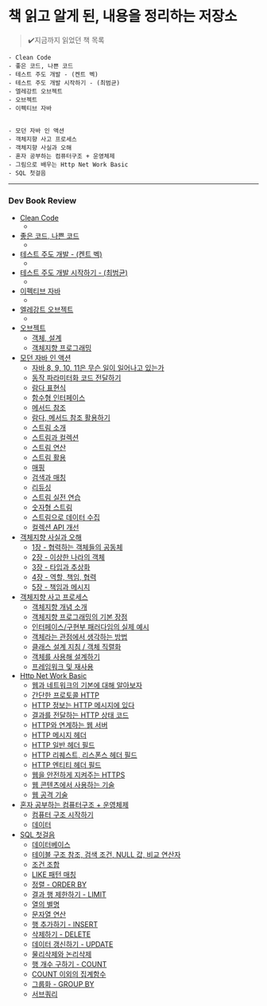 # 책 읽고 알게 된, 내용을 정리하는 저장소

>✔️지금까지 읽었던 책 목록 <br/>

```
- Clean Code
- 좋은 코드, 나쁜 코드
- 테스트 주도 개발 - (켄트 벡)
- 테스트 주도 개발 시작하기 - (최범균)
- 엘레강트 오브젝트
- 오브젝트
- 이펙티브 자바


- 모던 자바 인 액션
- 객체지향 사고 프로세스
- 객체지향 사실과 오해
- 혼자 공부하는 컴퓨터구조 + 운영체제
- 그림으로 배우는 Http Net Work Basic
- SQL 첫걸음
```

---


### Dev Book Review
- [Clean Code]()<br/>
    - []()<br/>
- [좋은 코드, 나쁜 코드]()<br/>
    - []()<br/>
- [테스트 주도 개발 - (켄트 벡)]()<br/>
    - []()<br/>
- [테스트 주도 개발 시작하기 - (최범균)]()<br/>
    - []()<br/>  
- [이펙티브 자바]()<br/>
    - []()<br/>    
- [엘레강트 오브젝트]()<br/>
    - []()<br/>      
- [오브젝트]()<br/>
    - [객체, 설계](https://github.com/mingseok/ReadingRecord/blob/main/%EC%98%A4%EB%B8%8C%EC%A0%9D%ED%8A%B8/1%EC%9E%A5%20-%20%EA%B0%9D%EC%B2%B4%2C%20%EC%84%A4%EA%B3%84.md)<br/>      
    - [객체지향 프로그래밍](https://github.com/mingseok/ReadingRecord/blob/main/%EC%98%A4%EB%B8%8C%EC%A0%9D%ED%8A%B8/2%EC%9E%A5%20-%20%EA%B0%9D%EC%B2%B4%EC%A7%80%ED%96%A5%20%ED%94%84%EB%A1%9C%EA%B7%B8%EB%9E%98%EB%B0%8D.md)<br/>       
- [모던 자바 인 액션](https://github.com/mingseok/ReadingRecord/tree/main/%EB%AA%A8%EB%8D%98%20%EC%9E%90%EB%B0%94%20%EC%9D%B8%20%EC%95%A1%EC%85%98)<br/>
    - [자바 8, 9, 10, 11은 무슨 일이 일어나고 있는가](https://github.com/mingseok/ReadingRecord/blob/main/%EB%AA%A8%EB%8D%98%20%EC%9E%90%EB%B0%94%20%EC%9D%B8%20%EC%95%A1%EC%85%98/1%EC%9E%A5%20-%20%EC%9E%90%EB%B0%94%208%2C%209%2C%2010%2C%2011%EC%9D%80%20%EB%AC%B4%EC%8A%A8%20%EC%9D%BC%EC%9D%B4%20%EC%9D%BC%EC%96%B4%EB%82%98%EA%B3%A0%20%EC%9E%88%EB%8A%94%EA%B0%80.md)<br/>
    - [동작 파라미터화 코드 전달하기](https://github.com/mingseok/ReadingRecord/blob/main/%EB%AA%A8%EB%8D%98%20%EC%9E%90%EB%B0%94%20%EC%9D%B8%20%EC%95%A1%EC%85%98/%EB%8F%99%EC%9E%91%20%ED%8C%8C%EB%9D%BC%EB%AF%B8%ED%84%B0%ED%99%94%20%EC%BD%94%EB%93%9C%20%EC%A0%84%EB%8B%AC%ED%95%98%EA%B8%B0.md)<br/>
    - [람다 표현식](https://github.com/mingseok/ReadingRecord/blob/main/%EB%AA%A8%EB%8D%98%20%EC%9E%90%EB%B0%94%20%EC%9D%B8%20%EC%95%A1%EC%85%98/%EB%9E%8C%EB%8B%A4%20%ED%91%9C%ED%98%84%EC%8B%9D.md)<br/>
    - [함수형 인터페이스](https://github.com/mingseok/ReadingRecord/blob/main/%EB%AA%A8%EB%8D%98%20%EC%9E%90%EB%B0%94%20%EC%9D%B8%20%EC%95%A1%EC%85%98/%ED%95%A8%EC%88%98%ED%98%95%20%EC%9D%B8%ED%84%B0%ED%8E%98%EC%9D%B4%EC%8A%A4.md)<br/>
    - [메서드 참조](https://github.com/mingseok/ReadingRecord/blob/main/%EB%AA%A8%EB%8D%98%20%EC%9E%90%EB%B0%94%20%EC%9D%B8%20%EC%95%A1%EC%85%98/%EB%A9%94%EC%84%9C%EB%93%9C%20%EC%B0%B8%EC%A1%B0.md)<br/>
    - [람다, 메서드 참조 활용하기](https://github.com/mingseok/ReadingRecord/blob/main/%EB%AA%A8%EB%8D%98%20%EC%9E%90%EB%B0%94%20%EC%9D%B8%20%EC%95%A1%EC%85%98/%EB%9E%8C%EB%8B%A4,%20%EB%A9%94%EC%84%9C%EB%93%9C%20%EC%B0%B8%EC%A1%B0%20%ED%99%9C%EC%9A%A9%ED%95%98%EA%B8%B0.md)<br/>
    - [스트림 소개](https://github.com/mingseok/ReadingRecord/blob/main/%EB%AA%A8%EB%8D%98%20%EC%9E%90%EB%B0%94%20%EC%9D%B8%20%EC%95%A1%EC%85%98/%EC%8A%A4%ED%8A%B8%EB%A6%BC%20%EC%86%8C%EA%B0%9C.md)<br/>
    - [스트림과 컬렉션](https://github.com/mingseok/ReadingRecord/blob/main/%EB%AA%A8%EB%8D%98%20%EC%9E%90%EB%B0%94%20%EC%9D%B8%20%EC%95%A1%EC%85%98/%EC%8A%A4%ED%8A%B8%EB%A6%BC%EA%B3%BC%20%EC%BB%AC%EB%A0%89%EC%85%98.md)<br/>
    - [스트림 연산](https://github.com/mingseok/ReadingRecord/blob/main/%EB%AA%A8%EB%8D%98%20%EC%9E%90%EB%B0%94%20%EC%9D%B8%20%EC%95%A1%EC%85%98/%EC%8A%A4%ED%8A%B8%EB%A6%BC%20%EC%97%B0%EC%82%B0.md)<br/>
    - [스트림 활용](https://github.com/mingseok/ReadingRecord/blob/main/%EB%AA%A8%EB%8D%98%20%EC%9E%90%EB%B0%94%20%EC%9D%B8%20%EC%95%A1%EC%85%98/%EC%8A%A4%ED%8A%B8%EB%A6%BC%20%ED%99%9C%EC%9A%A9.md)<br/>
    - [매핑](https://github.com/mingseok/ReadingRecord/blob/main/%EB%AA%A8%EB%8D%98%20%EC%9E%90%EB%B0%94%20%EC%9D%B8%20%EC%95%A1%EC%85%98/%EB%A7%A4%ED%95%91.md)<br/>
    - [검색과 매칭](https://github.com/mingseok/ReadingRecord/blob/main/%EB%AA%A8%EB%8D%98%20%EC%9E%90%EB%B0%94%20%EC%9D%B8%20%EC%95%A1%EC%85%98/%EA%B2%80%EC%83%89%EA%B3%BC%20%EB%A7%A4%EC%B9%AD.md)<br/>
    - [리듀싱](https://github.com/mingseok/ReadingRecord/blob/main/%EB%AA%A8%EB%8D%98%20%EC%9E%90%EB%B0%94%20%EC%9D%B8%20%EC%95%A1%EC%85%98/%EB%A6%AC%EB%93%80%EC%8B%B1.md)<br/>
    - [스트림 실전 연습](https://github.com/mingseok/ReadingRecord/blob/main/%EB%AA%A8%EB%8D%98%20%EC%9E%90%EB%B0%94%20%EC%9D%B8%20%EC%95%A1%EC%85%98/%EC%8A%A4%ED%8A%B8%EB%A6%BC%20%EC%8B%A4%EC%A0%84%20%EC%97%B0%EC%8A%B5.md)<br/>
    - [숫자형 스트림](https://github.com/mingseok/ReadingRecord/blob/main/%EB%AA%A8%EB%8D%98%20%EC%9E%90%EB%B0%94%20%EC%9D%B8%20%EC%95%A1%EC%85%98/%EC%88%AB%EC%9E%90%ED%98%95%20%EC%8A%A4%ED%8A%B8%EB%A6%BC.md)<br/>
    - [스트림으로 데이터 수집](https://github.com/mingseok/ReadingRecord/blob/main/%EB%AA%A8%EB%8D%98%20%EC%9E%90%EB%B0%94%20%EC%9D%B8%20%EC%95%A1%EC%85%98/%EC%8A%A4%ED%8A%B8%EB%A6%BC%EC%9C%BC%EB%A1%9C%20%EB%8D%B0%EC%9D%B4%ED%84%B0%20%EC%88%98%EC%A7%91.md)<br/>
    - [컬렉션 API 개선](https://github.com/mingseok/ReadingRecord/blob/main/%EB%AA%A8%EB%8D%98%20%EC%9E%90%EB%B0%94%20%EC%9D%B8%20%EC%95%A1%EC%85%98/%EC%BB%AC%EB%A0%89%EC%85%98%20API%20%EA%B0%9C%EC%84%A0.md)<br/>
- [객체지향 사실과 오해](https://github.com/mingseok/ReadingRecord/tree/main/%EA%B0%9D%EC%B2%B4%EC%A7%80%ED%96%A5%EC%9D%98%20%EC%82%AC%EC%8B%A4%EA%B3%BC%20%EC%98%A4%ED%95%B4)<br/>
    - [1장 - 협력하는 객체들의 공동체](https://github.com/mingseok/ReadingRecord/blob/main/%EA%B0%9D%EC%B2%B4%EC%A7%80%ED%96%A5%EC%9D%98%20%EC%82%AC%EC%8B%A4%EA%B3%BC%20%EC%98%A4%ED%95%B4/1%EC%9E%A5%20-%20%ED%98%91%EB%A0%A5%ED%95%98%EB%8A%94%20%EA%B0%9D%EC%B2%B4%EB%93%A4%EC%9D%98%20%EA%B3%B5%EB%8F%99%EC%B2%B4.md)<br/>
    - [2장 - 이상한 나라의 객체](https://github.com/mingseok/ReadingRecord/blob/main/%EA%B0%9D%EC%B2%B4%EC%A7%80%ED%96%A5%EC%9D%98%20%EC%82%AC%EC%8B%A4%EA%B3%BC%20%EC%98%A4%ED%95%B4/2%EC%9E%A5%20-%20%EC%9D%B4%EC%83%81%ED%95%9C%20%EB%82%98%EB%9D%BC%EC%9D%98%20%EA%B0%9D%EC%B2%B4.md)<br/>
    - [3장 - 타입과 추상화](https://github.com/mingseok/ReadingRecord/blob/main/%EA%B0%9D%EC%B2%B4%EC%A7%80%ED%96%A5%EC%9D%98%20%EC%82%AC%EC%8B%A4%EA%B3%BC%20%EC%98%A4%ED%95%B4/3%EC%9E%A5%20-%20%ED%83%80%EC%9E%85%EA%B3%BC%20%EC%B6%94%EC%83%81%ED%99%94.md)<br/>
    - [4장 - 역할, 책임, 협력](https://github.com/mingseok/ReadingRecord/blob/main/%EA%B0%9D%EC%B2%B4%EC%A7%80%ED%96%A5%EC%9D%98%20%EC%82%AC%EC%8B%A4%EA%B3%BC%20%EC%98%A4%ED%95%B4/4%EC%9E%A5%20-%20%EC%97%AD%ED%95%A0%2C%20%EC%B1%85%EC%9E%84%2C%20%ED%98%91%EB%A0%A5.md)<br/>
    - [5장 - 책임과 메시지](https://github.com/mingseok/ReadingRecord/blob/main/%EA%B0%9D%EC%B2%B4%EC%A7%80%ED%96%A5%EC%9D%98%20%EC%82%AC%EC%8B%A4%EA%B3%BC%20%EC%98%A4%ED%95%B4/5%EC%9E%A5%20-%20%EC%B1%85%EC%9E%84%EA%B3%BC%20%EB%A9%94%EC%8B%9C%EC%A7%80.md)<br/>
- [객체지향 사고 프로세스](https://github.com/mingseok/ReadingRecord/tree/main/%EA%B0%9D%EC%B2%B4%EC%A7%80%ED%96%A5%20%EC%82%AC%EA%B3%A0%20%ED%94%84%EB%A1%9C%EC%84%B8%EC%8A%A4)<br/>   
    - [객체지향 개념 소개](https://github.com/mingseok/ReadingRecord/blob/main/%EA%B0%9D%EC%B2%B4%EC%A7%80%ED%96%A5%20%EC%82%AC%EA%B3%A0%20%ED%94%84%EB%A1%9C%EC%84%B8%EC%8A%A4/%EA%B0%9D%EC%B2%B4%EC%A7%80%ED%96%A5%20%EA%B0%9C%EB%85%90%20%EC%86%8C%EA%B0%9C.md)<br/>
    - [객체지향 프로그래밍의 기본 장점](https://github.com/mingseok/ReadingRecord/blob/main/%EA%B0%9D%EC%B2%B4%EC%A7%80%ED%96%A5%20%EC%82%AC%EA%B3%A0%20%ED%94%84%EB%A1%9C%EC%84%B8%EC%8A%A4/%EA%B0%9D%EC%B2%B4%EC%A7%80%ED%96%A5%20%ED%94%84%EB%A1%9C%EA%B7%B8%EB%9E%98%EB%B0%8D%EC%9D%98%20%EA%B8%B0%EB%B3%B8%20%EC%9E%A5%EC%A0%90.md)<br/>
    - [인터페이스/구현부 패러다임의 실제 예시](https://github.com/mingseok/ReadingRecord/blob/main/%EA%B0%9D%EC%B2%B4%EC%A7%80%ED%96%A5%20%EC%82%AC%EA%B3%A0%20%ED%94%84%EB%A1%9C%EC%84%B8%EC%8A%A4/%EC%9D%B8%ED%84%B0%ED%8E%98%EC%9D%B4%EC%8A%A4-%EA%B5%AC%ED%98%84%EB%B6%80%20%ED%8C%A8%EB%9F%AC%EB%8B%A4%EC%9E%84%EC%9D%98%20%EC%8B%A4%EC%A0%9C%20%EC%98%88%EC%8B%9C.md)<br/> 
    - [객체라는 관점에서 생각하는 방법](https://github.com/mingseok/ReadingRecord/blob/main/%EA%B0%9D%EC%B2%B4%EC%A7%80%ED%96%A5%20%EC%82%AC%EA%B3%A0%20%ED%94%84%EB%A1%9C%EC%84%B8%EC%8A%A4/%EA%B0%9D%EC%B2%B4%EB%9D%BC%EB%8A%94%20%EA%B4%80%EC%A0%90%EC%97%90%EC%84%9C%20%EC%83%9D%EA%B0%81%ED%95%98%EB%8A%94%20%EB%B0%A9%EB%B2%95.md)<br/> 
    - [클래스 설계 지침 / 객체 직렬화](https://github.com/mingseok/ReadingRecord/blob/main/%EA%B0%9D%EC%B2%B4%EC%A7%80%ED%96%A5%20%EC%82%AC%EA%B3%A0%20%ED%94%84%EB%A1%9C%EC%84%B8%EC%8A%A4/%ED%81%B4%EB%9E%98%EC%8A%A4%20%EC%84%A4%EA%B3%84%20%EC%A7%80%EC%B9%A8%2C%20%EA%B0%9D%EC%B2%B4%20%EC%A7%81%EB%A0%AC%ED%99%94.md)<br/>     
    - [객체를 사용해 설계하기](https://github.com/mingseok/ReadingRecord/blob/main/%EA%B0%9D%EC%B2%B4%EC%A7%80%ED%96%A5%20%EC%82%AC%EA%B3%A0%20%ED%94%84%EB%A1%9C%EC%84%B8%EC%8A%A4/%EA%B0%9D%EC%B2%B4%EB%A5%BC%20%EC%82%AC%EC%9A%A9%ED%95%B4%20%EC%84%A4%EA%B3%84%ED%95%98%EA%B8%B0.md)<br/>     
    - [프레임워크 및 재사용](https://github.com/mingseok/ReadingRecord/blob/main/%EA%B0%9D%EC%B2%B4%EC%A7%80%ED%96%A5%20%EC%82%AC%EA%B3%A0%20%ED%94%84%EB%A1%9C%EC%84%B8%EC%8A%A4/%ED%94%84%EB%A0%88%EC%9E%84%EC%9B%8C%ED%81%AC%20%EB%B0%8F%20%EC%9E%AC%EC%82%AC%EC%9A%A9.md)<br/>    
- [Http Net Work Basic](https://github.com/mingseok/ReadingRecord/tree/main/%EA%B7%B8%EB%A6%BC%EC%9C%BC%EB%A1%9C%20%EB%B0%B0%EC%9A%B0%EB%8A%94%20HTTP)<br/>
    - [웹과 네트워크의 기본에 대해 알아보자](https://github.com/mingseok/ReadingRecord/blob/main/%EA%B7%B8%EB%A6%BC%EC%9C%BC%EB%A1%9C%20%EB%B0%B0%EC%9A%B0%EB%8A%94%20HTTP/1%EC%9E%A5.%20%EC%9B%B9%EA%B3%BC%20%EB%84%A4%ED%8A%B8%EC%9B%8C%ED%81%AC%EC%9D%98%20%EA%B8%B0%EB%B3%B8%EC%97%90%20%EB%8C%80%ED%95%B4%20%EC%95%8C%EC%95%84%EB%B3%B4%EC%9E%90.md)<br/> 
    - [간단한 프로토콜 HTTP](https://github.com/mingseok/ReadingRecord/blob/main/%EA%B7%B8%EB%A6%BC%EC%9C%BC%EB%A1%9C%20%EB%B0%B0%EC%9A%B0%EB%8A%94%20HTTP/2%EC%9E%A5.%20%EA%B0%84%EB%8B%A8%ED%95%9C%20%ED%94%84%EB%A1%9C%ED%86%A0%EC%BD%9C%20HTTP.md)<br/>
    - [HTTP 정보는 HTTP 메시지에 있다](https://github.com/mingseok/ReadingRecord/blob/main/%EA%B7%B8%EB%A6%BC%EC%9C%BC%EB%A1%9C%20%EB%B0%B0%EC%9A%B0%EB%8A%94%20HTTP/3%EC%9E%A5.%20HTTP%20%EC%A0%95%EB%B3%B4%EB%8A%94%20HTTP%20%EB%A9%94%EC%8B%9C%EC%A7%80%EC%97%90%20%EC%9E%88%EB%8B%A4.md)<br/>
    - [결과를 전달하는 HTTP 상태 코드](https://github.com/mingseok/ReadingRecord/blob/main/%EA%B7%B8%EB%A6%BC%EC%9C%BC%EB%A1%9C%20%EB%B0%B0%EC%9A%B0%EB%8A%94%20HTTP/4%EC%9E%A5.%20%EA%B2%B0%EA%B3%BC%EB%A5%BC%20%EC%A0%84%EB%8B%AC%ED%95%98%EB%8A%94%20HTTP%20%EC%83%81%ED%83%9C%20%EC%BD%94%EB%93%9C.md)<br/>
    - [HTTP와 연계하는 웹 서버](https://github.com/mingseok/ReadingRecord/blob/main/%EA%B7%B8%EB%A6%BC%EC%9C%BC%EB%A1%9C%20%EB%B0%B0%EC%9A%B0%EB%8A%94%20HTTP/5%EC%9E%A5.%20HTTP%EC%99%80%20%EC%97%B0%EA%B3%84%ED%95%98%EB%8A%94%20%EC%9B%B9%20%EC%84%9C%EB%B2%84.md)<br/>
    - [HTTP 메시지 헤더](https://github.com/mingseok/ReadingRecord/blob/main/%EA%B7%B8%EB%A6%BC%EC%9C%BC%EB%A1%9C%20%EB%B0%B0%EC%9A%B0%EB%8A%94%20HTTP/6%EC%9E%A5.%20HTTP%20%EB%A9%94%EC%8B%9C%EC%A7%80%20%ED%97%A4%EB%8D%94.md)<br/>
    - [HTTP 일반 헤더 필드](https://github.com/mingseok/ReadingRecord/blob/main/%EA%B7%B8%EB%A6%BC%EC%9C%BC%EB%A1%9C%20%EB%B0%B0%EC%9A%B0%EB%8A%94%20HTTP/6-2%EC%9E%A5.%20HTTP%20%EC%9D%BC%EB%B0%98%20%ED%97%A4%EB%8D%94%20%ED%95%84%EB%93%9C.md)<br/>
    - [HTTP 리퀘스트, 리스폰스 헤더 필드](https://github.com/mingseok/ReadingRecord/blob/main/%EA%B7%B8%EB%A6%BC%EC%9C%BC%EB%A1%9C%20%EB%B0%B0%EC%9A%B0%EB%8A%94%20HTTP/6-4%EC%9E%A5.%20HTTP%20%EB%A6%AC%ED%80%98%EC%8A%A4%ED%8A%B8%2C%20%EB%A6%AC%EC%8A%A4%ED%8F%B0%EC%8A%A4%20%ED%97%A4%EB%8D%94%20%ED%95%84%EB%93%9C.md)<br/>
    - [HTTP 엔티티 헤더 필드](https://github.com/mingseok/ReadingRecord/blob/main/%EA%B7%B8%EB%A6%BC%EC%9C%BC%EB%A1%9C%20%EB%B0%B0%EC%9A%B0%EB%8A%94%20HTTP/6-6%EC%9E%A5.%20HTTP%20%EC%97%94%ED%8B%B0%ED%8B%B0%20%ED%97%A4%EB%8D%94%20%ED%95%84%EB%93%9C.md)<br/>
    - [웹을 안전하게 지켜주는 HTTPS](https://github.com/mingseok/ReadingRecord/blob/main/%EA%B7%B8%EB%A6%BC%EC%9C%BC%EB%A1%9C%20%EB%B0%B0%EC%9A%B0%EB%8A%94%20HTTP/7%EC%9E%A5.%20%EC%9B%B9%EC%9D%84%20%EC%95%88%EC%A0%84%ED%95%98%EA%B2%8C%20%EC%A7%80%EC%BC%9C%EC%A3%BC%EB%8A%94%20HTTPS.md)<br/>   
    - [웹 콘텐츠에서 사용하는 기술](https://github.com/mingseok/ReadingRecord/blob/main/%EA%B7%B8%EB%A6%BC%EC%9C%BC%EB%A1%9C%20%EB%B0%B0%EC%9A%B0%EB%8A%94%20HTTP/10%EC%9E%A5.%20%EC%9B%B9%20%EC%BD%98%ED%85%90%EC%B8%A0%EC%97%90%EC%84%9C%20%EC%82%AC%EC%9A%A9%ED%95%98%EB%8A%94%20%EA%B8%B0%EC%88%A0.md)<br/>   
    - [웹 공격 기술](https://github.com/mingseok/ReadingRecord/blob/main/%EA%B7%B8%EB%A6%BC%EC%9C%BC%EB%A1%9C%20%EB%B0%B0%EC%9A%B0%EB%8A%94%20HTTP/11%EC%9E%A5.%20%EC%9B%B9%20%EA%B3%B5%EA%B2%A9%20%EA%B8%B0%EC%88%A0.md)<br/>   
- [혼자 공부하는 컴퓨터구조 + 운영체제](https://github.com/mingseok/ReadingRecord/tree/main/%ED%98%BC%EC%9E%90%20%EA%B3%B5%EB%B6%80%ED%95%98%EB%8A%94%20%EC%BB%B4%ED%93%A8%ED%84%B0%EA%B5%AC%EC%A1%B0%20%2B%20%EC%9A%B4%EC%98%81%EC%B2%B4%EC%A0%9C)<br/>
    - [컴퓨터 구조 시작하기](https://github.com/mingseok/ReadingRecord/blob/main/%ED%98%BC%EC%9E%90%20%EA%B3%B5%EB%B6%80%ED%95%98%EB%8A%94%20%EC%BB%B4%ED%93%A8%ED%84%B0%EA%B5%AC%EC%A1%B0%20%2B%20%EC%9A%B4%EC%98%81%EC%B2%B4%EC%A0%9C/1%EC%9E%A5.%20%EC%BB%B4%ED%93%A8%ED%84%B0%20%EA%B5%AC%EC%A1%B0%20%EC%8B%9C%EC%9E%91%ED%95%98%EA%B8%B0.md)<br/>
    - [데이터](https://github.com/mingseok/ReadingRecord/blob/main/%ED%98%BC%EC%9E%90%20%EA%B3%B5%EB%B6%80%ED%95%98%EB%8A%94%20%EC%BB%B4%ED%93%A8%ED%84%B0%EA%B5%AC%EC%A1%B0%20%2B%20%EC%9A%B4%EC%98%81%EC%B2%B4%EC%A0%9C/2%EC%9E%A5.%20%EB%8D%B0%EC%9D%B4%ED%84%B0.md)<br/>
- [SQL 첫걸음](https://github.com/mingseok/ReadingRecord/tree/main/SQL%20%EC%B2%AB%EA%B1%B8%EC%9D%8C)<br/>
    - [데이터베이스](https://github.com/mingseok/ReadingRecord/blob/main/SQL%20%EC%B2%AB%EA%B1%B8%EC%9D%8C/%EB%8D%B0%EC%9D%B4%ED%84%B0%EB%B2%A0%EC%9D%B4%EC%8A%A4.md)<br/>
    - [테이블 구조 참조, 검색 조건, NULL 값, 비교 연산자](https://github.com/mingseok/ReadingRecord/blob/main/SQL%20%EC%B2%AB%EA%B1%B8%EC%9D%8C/%ED%85%8C%EC%9D%B4%EB%B8%94%20%EA%B5%AC%EC%A1%B0%20%EC%B0%B8%EC%A1%B0%2C%20%EA%B2%80%EC%83%89%20%EC%A1%B0%EA%B1%B4%2C%20NULL%20%EA%B0%92%2C%20%EB%B9%84%EA%B5%90%20%EC%97%B0%EC%82%B0%EC%9E%90.md)<br/>
    - [조건 조합](https://github.com/mingseok/ReadingRecord/blob/main/SQL%20%EC%B2%AB%EA%B1%B8%EC%9D%8C/%EC%A1%B0%EA%B1%B4%20%EC%A1%B0%ED%95%A9.md)<br/>
    - [LIKE 패턴 매칭](https://github.com/mingseok/ReadingRecord/blob/main/SQL%20%EC%B2%AB%EA%B1%B8%EC%9D%8C/LIKE%20%ED%8C%A8%ED%84%B4%20%EB%A7%A4%EC%B9%AD.md)<br/>
    - [정렬 - ORDER BY](https://github.com/mingseok/ReadingRecord/blob/main/SQL%20%EC%B2%AB%EA%B1%B8%EC%9D%8C/%EC%A0%95%EB%A0%AC%20-%20%20ORDER%20BY.md)<br/>
    - [결과 행 제한하기 - LIMIT](https://github.com/mingseok/ReadingRecord/blob/main/SQL%20%EC%B2%AB%EA%B1%B8%EC%9D%8C/%EA%B2%B0%EA%B3%BC%20%ED%96%89%20%EC%A0%9C%ED%95%9C%ED%95%98%EA%B8%B0%20-%20LIMIT.md)<br/>
    - [열의 별명](https://github.com/mingseok/ReadingRecord/blob/main/SQL%20%EC%B2%AB%EA%B1%B8%EC%9D%8C/%EC%97%B4%EC%9D%98%20%EB%B3%84%EB%AA%85.md)<br/>
    - [문자열 연산](https://github.com/mingseok/ReadingRecord/blob/main/SQL%20%EC%B2%AB%EA%B1%B8%EC%9D%8C/%EB%AC%B8%EC%9E%90%EC%97%B4%20%EC%97%B0%EC%82%B0.md)<br/>
    - [행 추가하기 - INSERT](https://github.com/mingseok/ReadingRecord/blob/main/SQL%20%EC%B2%AB%EA%B1%B8%EC%9D%8C/%ED%96%89%20%EC%B6%94%EA%B0%80%ED%95%98%EA%B8%B0%20-%20INSERT.md)<br/>
    - [삭제하기 - DELETE](https://github.com/mingseok/ReadingRecord/blob/main/SQL%20%EC%B2%AB%EA%B1%B8%EC%9D%8C/%EC%82%AD%EC%A0%9C%ED%95%98%EA%B8%B0%20-%20DELETE.md)<br/>
    - [데이터 갱신하기 - UPDATE](https://github.com/mingseok/ReadingRecord/blob/main/SQL%20%EC%B2%AB%EA%B1%B8%EC%9D%8C/%EB%8D%B0%EC%9D%B4%ED%84%B0%20%EA%B0%B1%EC%8B%A0%ED%95%98%EA%B8%B0%20-%20UPDATE.md)<br/>
    - [물리삭제와 논리삭제](https://github.com/mingseok/ReadingRecord/blob/main/SQL%20%EC%B2%AB%EA%B1%B8%EC%9D%8C/%EB%AC%BC%EB%A6%AC%EC%82%AD%EC%A0%9C%EC%99%80%20%EB%85%BC%EB%A6%AC%EC%82%AD%EC%A0%9C.md)<br/>
    - [행 개수 구하기 - COUNT](https://github.com/mingseok/ReadingRecord/blob/main/SQL%20%EC%B2%AB%EA%B1%B8%EC%9D%8C/%ED%96%89%20%EA%B0%9C%EC%88%98%20%EA%B5%AC%ED%95%98%EA%B8%B0%20-%20COUNT.md)<br/>
    - [COUNT 이외의 집계함수](https://github.com/mingseok/ReadingRecord/blob/main/SQL%20%EC%B2%AB%EA%B1%B8%EC%9D%8C/COUNT%20%EC%9D%B4%EC%99%B8%EC%9D%98%20%EC%A7%91%EA%B3%84%ED%95%A8%EC%88%98.md)<br/>
    - [그룹화 - GROUP BY](https://github.com/mingseok/ReadingRecord/blob/main/SQL%20%EC%B2%AB%EA%B1%B8%EC%9D%8C/%EA%B7%B8%EB%A3%B9%ED%99%94%20-%20GROUP%20BY.md)<br/>
    - [서브쿼리](https://github.com/mingseok/ReadingRecord/blob/main/SQL%20%EC%B2%AB%EA%B1%B8%EC%9D%8C/%EC%84%9C%EB%B8%8C%EC%BF%BC%EB%A6%AC.md)<br/>

